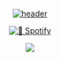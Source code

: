 <div align="center">
  
  [![header](https://capsule-render.vercel.app/api?type=waving&color=gradient&height=200&section=header&text=Loensh&fontSize=72&animation=fadeIn&fontAlignY=37)](https://www.github.com/Loensh)
</div>
<!-- <p align="center">
  <img src ="https://github-readme-stats.vercel.app/api?username=loensh&show_icons=true&count_private=true&theme=merko&hide_border=true&bg_color=00000000&hide_rank=true">
  <img src ="https://github-readme-stats.vercel.app/api/top-langs/?username=loensh&layout=compact&hide_border=true&theme=merko&bg_color=00000000&langs_count=8">
  <img src ="https://github-readme-streak-stats.herokuapp.com/?user=loensh&theme=merko&hide_border=true&background=FFFFFF00">
</p> -->

<p align="center"> <!-- spotify -->
  <a href="https://open.spotify.com/user/31krciahygshsk2tlj26x3jsvnyu"><img title="💽 Spotify" src="https://spotify-github-profile.vercel.app/api/view?uid=31krciahygshsk2tlj26x3jsvnyu&cover_image=true&theme=default&show_offline=false&background_color=0D1117&bar_color=53b14f&bar_color_cover=true"></a>
</p>

<p align="center"> <!-- bottom -->
  <img src="https://capsule-render.vercel.app/api?type=waving&color=gradient&height=100&section=footer"/>
</p>

